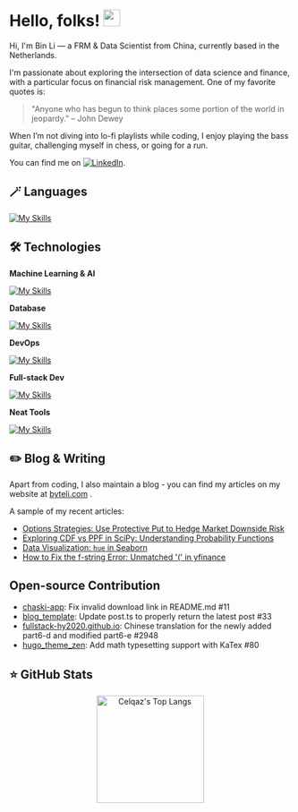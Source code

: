 # Hello, folks! <img src="https://raw.githubusercontent.com/MartinHeinz/MartinHeinz/master/wave.gif" width="30px" height="30px" />

Hi, I'm Bin Li — a FRM & Data Scientist from China, currently based in the Netherlands.

I'm passionate about exploring the intersection of data science and finance, with a particular focus on financial risk management. One of my favorite quotes is:

> "Anyone who has begun to think places some portion of the world in jeopardy." – John Dewey

When I’m not diving into lo-fi playlists while coding, I enjoy playing the bass guitar, challenging myself in chess, or going for a run.

You can find me on [![LinkedIn][3.2]][3].

## 🪄 Languages

[![My Skills](https://skillicons.dev/icons?i=python,r,js,ts)](https://skillicons.dev)

## 🛠️ Technologies

**Machine Learning & AI**

[![My Skills](https://skillicons.dev/icons?i=sklearn,tensorflow,pytorch,opencv)](https://skillicons.dev)

**Database**

[![My Skills](https://skillicons.dev/icons?i=mysql,mongodb)](https://skillicons.dev)

**DevOps**

[![My Skills](https://skillicons.dev/icons?i=azure,docker,git,githubactions,vim)](https://skillicons.dev)

**Full-stack Dev**

[![My Skills](https://skillicons.dev/icons?i=django,react,express,nodejs,tailwind)](https://skillicons.dev)

**Neat Tools**

[![My Skills](https://skillicons.dev/icons?i=bash,selenium,regex,postman)](https://skillicons.dev)

## ✏️ Blog & Writing

Apart from coding, I also maintain a blog - you can find my articles on my website at [byteli.com](https://byteli.com/) .

A sample of my recent articles:

<!-- BLOG-POST-LIST:START -->
- [Options Strategies: Use Protective Put to Hedge Market Downside Risk](https://www.byteli.com/post/finance/how-to-use-options-to-hedge-market-downside-risk/)
- [Exploring CDF vs PPF in SciPy: Understanding Probability Functions](https://www.byteli.com/post/datascience/cdf-and-ppf-in-in-scipy/)
- [Data Visualization: `hue` in Seaborn](https://www.byteli.com/post/datascience/hue-in-seaborn/)
- [How to Fix the f-string Error: Unmatched '(' in yfinance](https://www.byteli.com/post/datascience/fix_yfinance_error/)

<!-- BLOG-POST-LIST:END -->

## Open-source Contribution

- [chaski-app](https://github.com/a-chacon/chaski-app/pull/11): Fix invalid download link in README.md #11
- [blog_template](https://github.com/danielcgilibert/blog-template/pull/33): Update post.ts to properly return the latest post #33
- [fullstack-hy2020.github.io](https://github.com/fullstack-hy2020/fullstack-hy2020.github.io/pull/2948): Chinese translation for the newly added part6-d and modified part6-e #2948
- [hugo_theme_zen](https://github.com/frjo/hugo-theme-zen/pull/80): Add math typesetting support with KaTex #80

## ⭐️ GitHub Stats

<p align="center">
 <img alt="Celqaz's Top Langs" height="192px" src="https://github-readme-stats.vercel.app/api/top-langs/?username=Celqaz&langs_count=5&layout=compact&theme=bear&hide_border=true&hide=html,jupyter%20notebook" height="192px"/> 
</p>   

<!-- links to social media icons -->

<!-- icons with padding -->


[3.2]: https://raw.githubusercontent.com/MartinHeinz/MartinHeinz/master/linkedin-3-16.png (LinkedIn icon without padding)


<!-- links to your social media accounts -->


[3]: https://www.linkedin.com/in/jasonlib/


<!-- Resources -->
<!-- Icons: https://simpleicons.org/ -->
<!-- GitHub Stats: https://github.com/anuraghazra/github-readme-stats -->
<!-- Emojis: https://emojipedia.org/emoji/ -->
<!-- HTML Emojis: https://www.fileformat.info/index.htm -->
<!-- Shields: https://shields.io/ -->
<!-- Awesome GitHub Profile README: https://github.com/abhisheknaiidu/awesome-github-profile-readme -->
